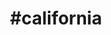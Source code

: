 ---
title: "#california"
hashtag: "california"
tags:
  - State
  - States I have lived in
  - States I have visited
  - United States
---